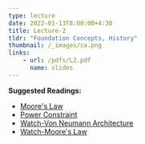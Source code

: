 ```yaml
---
type: lecture
date: 2022-01-13T8:00:00+4:30
title: Lecture-2
tldr: "Foundation Concepts, History"
thumbnail: /_images/ca.png
links: 
    - url: /pdfs/L2.pdf
      name: slides
---
```

**Suggested Readings:**
- [Moore's Law](https://dipsankarb.github.io/wi22-csl7070/pdfs/moore.pdf)
- [Power Constraint](https://dipsankarb.github.io/wi22-csl7070/pdfs/power.pdf)
- [Watch-Von Neumann Architecture](https://www.youtube.com/watch?v=Ml3-kVYLNr8)
- [Watch-Moore's Law](https://www.youtube.com/watch?v=X8v1BB0UaDs)


